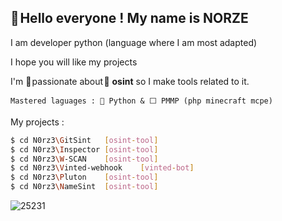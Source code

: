 ## **👋 Hello everyone !** My name is NORZE

I am developer python (language where I am most adapted)

I hope you will like my projects


I'm 💖 passionate about 🔎 __osint__ so I make tools related to it.
```
Mastered laguages : 🐍 Python & ⬜ PMMP (php minecraft mcpe)
```


My projects :
```bash
$ cd N0rz3\GitSint   [osint-tool]
$ cd N0rz3\Inspector [osint-tool]
$ cd N0rz3\W-SCAN    [osint-tool]
$ cd N0rz3\Vinted-webhook    [vinted-bot]
$ cd N0rz3\Pluton    [osint-tool]
$ cd N0rz3\NameSint  [osint-tool]
```
![25231](https://user-images.githubusercontent.com/123885505/231832010-1acf40d0-6645-4608-b058-c5fd78203f89.png)
